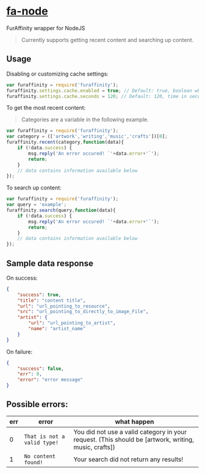 # [fa-node](https://github.com/mcrocks999/fa-node)
FurAffinity wrapper for NodeJS

> Currently supports getting recent content and searching up content.

## Usage

Disabling or customizing cache settings:

```javascript
var furaffinity = require('furaffinity');
furaffinity.settings.cache.enabled = true; // Default: true, boolean whether cache should be used
furaffinity.settings.cache.seconds = 120; // Default: 120, time in seconds to keep pages
```

To get the most recent content:

> Categories are a variable in the following example.

```javascript
var furaffinity = require('furaffinity');
var category = (['artwork','writing','music','crafts'])[0];
furaffinity.recent(category,function(data){
	if (!data.success) {
		msg.reply('An error occured! `'+data.error+'`');
		return;
	}
	// data contains information available below
});
```

To search up content:
```javascript
var furaffinity = require('furaffinity');
var query = 'example';
furaffinity.search(query,function(data){
	if (!data.success) {
		msg.reply('An error occured! `'+data.error+'`');
		return;
	}
	// data contains information available below
});
```

## Sample data response

On success:
```json
{
	"success": true,
	"title": "content title",
	"url": "url_pointing_to_resource",
	"src": "url_pointing_to_directly_to_image_File",
	"artist": {
		"url": "url_pointing_to_artist",
		"name": "artist_name"
	}
}
```

On failure:
```json
{
	"success": false,
	"err": 0,
	"error": "error message"
}
```

## Possible errors:

err | error | what happen
--- | --- | ---
0 | `That is not a valid type!` | You did not use a valid category in your request. (This should be [artwork, writing, music, crafts])
1 | `No content found!` | Your search did not return any results!
